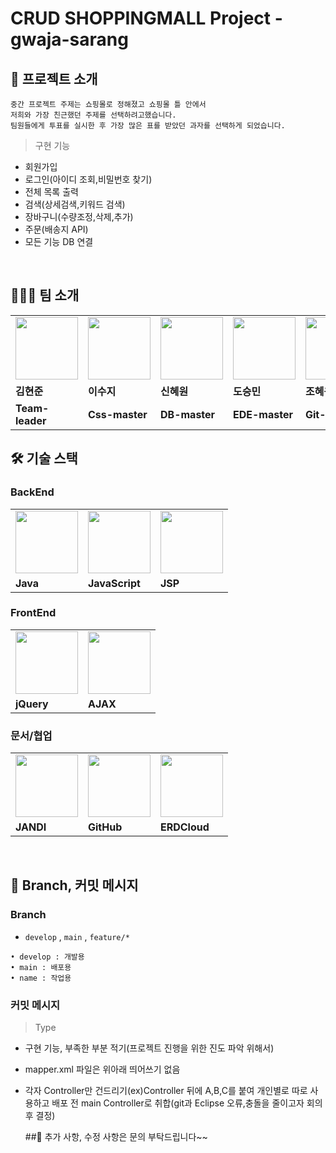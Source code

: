 # CRUD SHOPPINGMALL Project - gwaja-sarang


## 🍪 프로젝트 소개


```
중간 프로젝트 주제는 쇼핑몰로 정해졌고 쇼핑몰 틀 안에서 
저희와 가장 친근했던 주제를 선택하려고했습니다.
팀원들에게 투표를 실시한 후 가장 많은 표를 받았던 과자를 선택하게 되었습니다.
```

>구현 기능

- 회원가입
- 로그인(아이디 조회,비밀번호 찾기)
- 전체 목록 출력
- 검색(상세검색,키워드 검색)
- 장바구니(수량조정,삭제,추가)
- 주문(배송지 API) 
- 모든 기능 DB 연결
<br>

## 👨‍👧‍👧 팀 소개

<table>
  <tr>
    <td>
        <a href="https://github.com/kimhj365">
            <img src="https://i.namu.wiki/i/EbHl4I2dCr3aoC7AFjMYv7zBAFQTE0Cr0-r2XiIKLakxARH3BY9eonE3AZ2_ctET_2vpLI-piN4F224wAUdyyQ.webp" width="100px" />
        </a>
    </td>
    <td>
        <a href="https://github.com/sinsuji">
            <img src="https://mblogthumb-phinf.pstatic.net/MjAyMjAxMjVfMjAy/MDAxNjQzMTAyOTk2NjE0.gw_H_jjBM64svaftcnheR6-mHHlmGOyrr6htAuxPETsg.8JJSQNEA5HX2WmrshjZ-VjmJWqhmgE40Qm5csIud9VUg.JPEG.minziminzi128/IMG_7374.JPG?type=w800" width="100px" />
        </a>
    </td>
    <td>
        <a href="https://github.com/shinhw91">
            <img src="https://mblogthumb-phinf.pstatic.net/MjAyMTA4MDdfMTU3/MDAxNjI4MzIzOTg0ODM2.u5cA5a3V3ajuCPmEhNJ81YK7byE7HWZpUvLz_GgOxygg.HJg0shLnJaL1OhzCMpR_mKlR4vk1XZ080huJDjCKwzwg.JPEG.lama0909/%EB%8B%A4%EC%9A%B4%EB%A1%9C%EB%93%9C_(12).jpeg?type=w800" width="100px" />
        </a>
    </td>
    <td>
        <a href="https://github.com/qqaza">
            <img src="https://d2u3dcdbebyaiu.cloudfront.net/uploads/atch_img/397/95f2b74d9f0d042070f8a21bf120c770_res.jpeg" width="100px" />
        </a>
    </td>
    <td>
        <a href="https://github.com/hey5nee123">
            <img src="https://img.itssa.co.kr/files/attach/images/2023/02/23/682918f00705dbcd32556e0cac565533.jpg" width="100px" />
        </a>
    </td>
  </tr>
  <tr>
    <td><b>김현준</b></td>
    <td><b>이수지</b></td>
    <td><b>신혜원</b></td>
    <td><b>도승민</b></td>
    <td><b>조혜원</b></td>
  </tr>
  <tr>
    <td><b>Team-leader</b></td>
    <td><b>Css-master</b></td>
    <td><b>DB-master</b></td>
    <td><b>EDE-master</b></td>
    <td><b>Git-master</b></td>
  </tr>
</table>



## 🛠 기술 스택

### BackEnd

<table>
  <tr>
    <td>
        <img src="https://miro.medium.com/v2/resize:fit:1400/1*2fpfv8Np1AGdmp2axA9rXQ.png" width="100px" />
    </td>
    <td>
        <img src="https://encrypted-tbn0.gstatic.com/images?q=tbn:ANd9GcQO7UWG0ZbNGhprlncdaYoFFMzFUFBNEQaFjMIAmIdCC8YFxfrdf8fHH56mHo6iW44yW9k&usqp=CAU" width="100px" />
    </td>
        <td>
        <img src="https://cdn-icons-png.flaticon.com/512/29/29261.png" width="100px" />
    </td>
  </tr>
  <tr>
    <td><b>Java</b></td>
    <td><b>JavaScript</b></td>
    <td><b>JSP</b></td>
  </tr>
</table>

### FrontEnd

<table>
  <tr>
    <td>
        <img src="https://blog.kakaocdn.net/dn/GHEla/btqvzuE3wEa/fp3YsDUk6UutFSTo8p9Sxk/img.png" width="100px" />
    </td>
    <td>
        <img src="https://post-phinf.pstatic.net/MjAyMDA2MjFfMjIg/MDAxNTkyNzEyMzUyMDAy.dZ6yzhdHzx-2x3taoRx-itYYH9RPjRjJPRPAeEm0yKMg.TavjwYX98zIqSNUnGbgzLl_uTGmtQQawllBDApLGkacg.PNG/1200px-AJAX_logo_by_gengns.svg.png?type=w800_q75" width="100px" />
    </td>
  </tr>
  <tr>
    <td><b>jQuery</b></td>
    <td><b>AJAX</b></td>
  </tr>
</table>

### 문서/협업
<table>
  <tr>
    <td>
        <img src="https://encrypted-tbn0.gstatic.com/images?q=tbn:ANd9GcRW1nEfPxd7rZMv-waIF2sBAgImhsaZTnz11JNWE0XMgg&s" width="100px" />
    </td>
    <td>
        <img src="https://user-images.githubusercontent.com/103566826/177922794-5a47df94-fc97-4beb-a6f4-16b24e315757.png" width="100px" />
    </td>
    <td>
        <img src="https://encrypted-tbn0.gstatic.com/images?q=tbn:ANd9GcScINszLm_M3Jso5mUt-AqFueZYsLyk-HP9aw&usqp=CAU" width="100px" />
    </td>
  </tr>
  <tr>
    <td><b>JANDI</b></td>
    <td><b>GitHub</b></td>
    <td><b>ERDCloud</b></td>
  </tr>
</table>

<br>

## 💬 Branch, 커밋 메시지

### Branch
- `develop` , `main` , `feature/*`
```
• develop : 개발용
• main : 배포용
• name : 작업용
```

### 커밋 메시지
> Type
- 구현 기능, 부족한 부분 적기(프로젝트 진행을 위한 진도 파악 위해서)
- mapper.xml 파일은 위아래 띄어쓰기 없음
- 각자 Controller만 건드리기(ex)Controller 뒤에 A,B,C를 붙여 개인별로 따로 사용하고 배포 전
  main Controller로 취합(git과 Eclipse 오류,충돌을 줄이고자 회의 후 결정)



  ##🤟 추가 사항, 수정 사항은 문의 부탁드립니다~~ 

